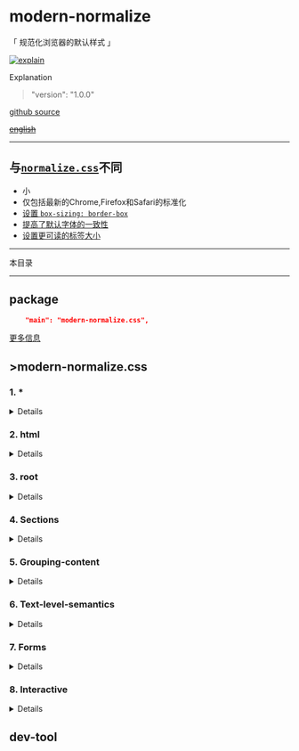 # modern-normalize

「 规范化浏览器的默认样式 」

[![explain](http://llever.com/explain.svg)](https://github.com/chinanf-boy/Source-Explain)
    
Explanation

> "version": "1.0.0"

[github source](https://github.com/sindresorhus/modern-normalize)

~~[english](./README.en.md)~~

---

## 与[`normalize.css`](https://github.com/necolas/normalize.css)不同

-   小
-   仅包括最新的Chrome,Firefox和Safari的标准化
-   [设置 `box-sizing: border-box`](https://www.paulirish.com/2012/box-sizing-border-box-ftw/)
-   [提高了默认字体的一致性](https://github.com/sindresorhus/modern-normalize/issues/3)
-   [设置更可读的标签大小](https://github.com/sindresorhus/modern-normalize/issues/17)

---

本目录



---

## package

``` json
	"main": "modern-normalize.css",
```

[更多信息](#dev-tool)

## >modern-normalize.css

### 1. *

<details>

``` css
*,
*::before,
*::after {
    box-sizing: inherit; 
    /* 
    html {
	box-sizing: border-box;
} */
}
```

</details>

### 2. html


<details>

``` css
/*! modern-normalize | MIT License | https://github.com/sindresorhus/modern-normalize */

/* Document
   ========================================================================== */

/**
 * Use a better box model (opinionated).
 */

html {
	box-sizing: border-box;
}

/**
 * Correct the line height in all browsers.
 */

html {
	line-height: 1.15;
}


```

- box-sizing

> 

- line-height

>
</details>

### 3. root

<details>

``` css
/**
 * Use a more readable tab size (opinionated).
 */

:root {
	-moz-tab-size: 4;
	tab-size: 4;
}

```

- tab-size

>

</details>


### 4. Sections

<details>

``` css

/* Sections
   ========================================================================== */

/**
 * Remove the margin in all browsers.
 */

body {
	margin: 0;
}

/**
 * Improve consistency of default fonts in all browsers. (https://github.com/sindresorhus/modern-normalize/issues/3)
 */

body {
	font-family:
		-apple-system,
		BlinkMacSystemFont,
		'Segoe UI',
		Roboto,
		Helvetica,
		Arial,
		sans-serif,
		'Apple Color Emoji',
		'Segoe UI Emoji',
		'Segoe UI Symbol';
}

/**
 * Correct the font size and margin on `h1` elements within `section` and
 * `article` contexts in Chrome, Firefox, and Safari.
 */

h1 {
	font-size: 2em;
	margin: 0.67em 0;
}
``` 

</details>

### 5. Grouping-content

<details>


```css
/* Grouping content
   ========================================================================== */

/**
 * Add the correct height in Firefox.
 */

hr {
	height: 0;
}

```
</details>

### 6. Text-level-semantics

<details>

```css
/* Text-level semantics
   ========================================================================== */

/**
 * Add the correct text decoration in Chrome, Edge, and Safari.
 */

abbr[title] {
	text-decoration: underline dotted;
}

/**
 * Add the correct font weight in Chrome, Edge, and Safari.
 */

b,
strong {
	font-weight: bolder;
}

/**
 * 1. Improve consistency of default fonts in all browsers. (https://github.com/sindresorhus/modern-normalize/issues/3)
 * 2. Correct the odd `em` font sizing in all browsers.
 */

code,
kbd,
samp,
pre {
	font-family: SFMono-Regular, Consolas, 'Liberation Mono', Menlo, Courier, monospace; /* 1 */
	font-size: 1em; /* 2 */
}

/**
 * Add the correct font size in all browsers.
 */

small {
	font-size: 80%;
}

```


``` css
/**
 * Prevent `sub` and `sup` elements from affecting the line height in
 * all browsers.
 */

sub,
sup {
	font-size: 75%;
	line-height: 0;
	position: relative;
	vertical-align: baseline;
}

sub {
	bottom: -0.25em;
}

sup {
	top: -0.5em;
}
```
</details>

### 7. Forms

<details>

``` css

/* Forms
   ========================================================================== */

/**
 * 1. Change the font styles in all browsers.
 * 2. Remove the margin in Firefox and Safari.
 */

button,
input,
optgroup,
select,
textarea {
	font-family: inherit; /* 1 */
	font-size: 100%; /* 1 */
	line-height: 1.15; /* 1 */
	margin: 0; /* 2 */
}

/**
 * Remove the inheritance of text transform in Edge and Firefox.
 * 1. Remove the inheritance of text transform in Firefox.
 */

button,
select { /* 1 */
	text-transform: none;
}

/**
 * Correct the inability to style clickable types in iOS and Safari.
 */

button,
[type='button'],
[type='reset'],
[type='submit'] {
	-webkit-appearance: button;
}

/**
 * Remove the inner border and padding in Firefox.
 */

button::-moz-focus-inner,
[type='button']::-moz-focus-inner,
[type='reset']::-moz-focus-inner,
[type='submit']::-moz-focus-inner {
	border-style: none;
	padding: 0;
}

/**
 * Restore the focus styles unset by the previous rule.
 */

button:-moz-focusring,
[type='button']:-moz-focusring,
[type='reset']:-moz-focusring,
[type='submit']:-moz-focusring {
	outline: 1px dotted ButtonText;
}

/**
 * Correct the padding in Firefox.
 */

fieldset {
	padding: 0.35em 0.75em 0.625em;
}

/**
 * Remove the padding so developers are not caught out when they zero out
 *    `fieldset` elements in all browsers.
 */

legend {
	padding: 0;
}

/**
 * Add the correct vertical alignment in Chrome and Firefox.
 */

progress {
	vertical-align: baseline;
}

/**
 * Correct the cursor style of increment and decrement buttons in Chrome.
 */

[type='number']::-webkit-inner-spin-button,
[type='number']::-webkit-outer-spin-button {
	height: auto;
}

/**
 * 1. Correct the odd appearance in Chrome and Safari.
 * 2. Correct the outline style in Safari.
 */

[type='search'] {
	-webkit-appearance: textfield; /* 1 */
	outline-offset: -2px; /* 2 */
}

/**
 * Remove the inner padding in Chrome and Safari on macOS.
 */

[type='search']::-webkit-search-decoration {
	-webkit-appearance: none;
}

/**
 * 1. Correct the inability to style clickable types in iOS and Safari.
 * 2. Change font properties to `inherit` in Safari.
 */

::-webkit-file-upload-button {
	-webkit-appearance: button; /* 1 */
	font: inherit; /* 2 */
}

```
</details>

### 8. Interactive

<details>

```css

/* Interactive
   ========================================================================== */

/*
 * Add the correct display in Chrome and Safari.
 */

summary {
	display: list-item;
}

```

</details>

## dev-tool